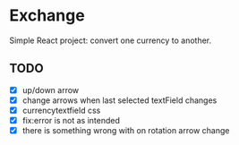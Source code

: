 # Exchange

Simple React project: convert one currency to another.

## TODO

- [x] up/down arrow
- [x] change arrows when last selected textField changes
- [x] currencytextfield css
- [x] fix:error is not as intended
- [x] there is something wrong with on rotation arrow change
